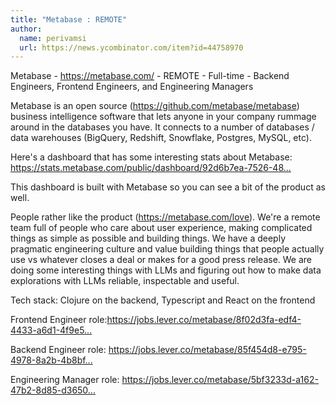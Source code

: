 ```yaml
---
title: "Metabase : REMOTE"
author:
  name: perivamsi
  url: https://news.ycombinator.com/item?id=44758970
---
```

Metabase - <a href="https:&#x2F;&#x2F;metabase.com&#x2F;" rel="nofollow">https:&#x2F;&#x2F;metabase.com&#x2F;</a> - REMOTE - Full-time - Backend Engineers, Frontend Engineers, and Engineering Managers

Metabase is an open source (<a href="https:&#x2F;&#x2F;github.com&#x2F;metabase&#x2F;metabase">https:&#x2F;&#x2F;github.com&#x2F;metabase&#x2F;metabase</a>) business intelligence software that lets anyone in your company rummage around in the databases you have. It connects to a number of databases &#x2F; data warehouses (BigQuery, Redshift, Snowflake, Postgres, MySQL, etc).

Here&#x27;s a dashboard that has some interesting stats about Metabase: <a href="https:&#x2F;&#x2F;stats.metabase.com&#x2F;public&#x2F;dashboard&#x2F;92d6b7ea-7526-487c-b183-366bf84672d7" rel="nofollow">https:&#x2F;&#x2F;stats.metabase.com&#x2F;public&#x2F;dashboard&#x2F;92d6b7ea-7526-48...</a>

This dashboard is built with Metabase so you can see a bit of the product as well.

People rather like the product (<a href="https:&#x2F;&#x2F;metabase.com&#x2F;love" rel="nofollow">https:&#x2F;&#x2F;metabase.com&#x2F;love</a>). We&#x27;re a remote team full of people who care about user experience, making complicated things as simple as possible and building things. We have a deeply pragmatic engineering culture and value building things that people actually use vs whatever closes a deal or makes for a good press release.  We are doing some interesting things with LLMs and figuring out how to make data explorations with LLMs reliable, inspectable and useful.

Tech stack: Clojure on the backend, Typescript and React on the frontend

Frontend Engineer role:<a href="https:&#x2F;&#x2F;jobs.lever.co&#x2F;metabase&#x2F;8f02d3fa-edf4-4433-a6d1-4f9e517ac8f9?lever-origin=applied&amp;lever-source%5B%5D=HackerNews" rel="nofollow">https:&#x2F;&#x2F;jobs.lever.co&#x2F;metabase&#x2F;8f02d3fa-edf4-4433-a6d1-4f9e5...</a>

Backend Engineer role: <a href="https:&#x2F;&#x2F;jobs.lever.co&#x2F;metabase&#x2F;85f454d8-e795-4978-8a2b-4b8bfa7d7c37?lever-origin=applied&amp;lever-source%5B%5D=HackerNews" rel="nofollow">https:&#x2F;&#x2F;jobs.lever.co&#x2F;metabase&#x2F;85f454d8-e795-4978-8a2b-4b8bf...</a>

Engineering Manager role: <a href="https:&#x2F;&#x2F;jobs.lever.co&#x2F;metabase&#x2F;5bf3233d-a162-47b2-8d85-d3650b176c6e?lever-origin=applied&amp;lever-source%5B%5D=HackerNews" rel="nofollow">https:&#x2F;&#x2F;jobs.lever.co&#x2F;metabase&#x2F;5bf3233d-a162-47b2-8d85-d3650...</a>
<JobApplication />
